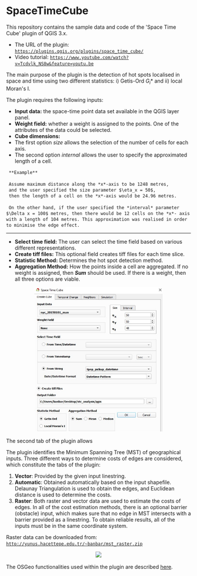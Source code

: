 # SpaceTimeCube

This repository contains the sample data and code of the 'Space Time Cube' plugin of QGIS 3.x.
* The URL of the plugin: <a href="https://plugins.qgis.org/plugins/space_time_cube/" target="_blank">`https://plugins.qgis.org/plugins/space_time_cube/`</a>
* Video tutorial: <a href="https://www.youtube.com/watch?v=Tcdvlk_NS8w&feature=youtu.be" target="_blank">`https://www.youtube.com/watch?v=Tcdvlk_NS8w&feature=youtu.be`</a>  

The main purpose of the plugin is the detection of hot spots localised in space and time using two different statistics: i) Getis-Ord $G_i*$ and ii) local Moran's I.

The plugin requires the following inputs:
* **Input data:** the space-time point data set available in the QGIS layer panel.
* **Weight field:** whether a weight is assigned to the points. One of the attributes of the data could be selected.
* **Cube dimensions:**
 * The first option *size* allows the selection of the number of cells for each axis.
 * The second option *internal* allows the user to specify the approximated length of a cell.


```
 **Example**

 Assume maximum distance along the *x*-axis to be 1248 metres,
 and the user specified the size parameter $\eta_x = 50$,
 then the length of a cell on the *x*-axis would be 24.96 metres.
 
 On the other hand, if the user specified the *interval* parameter $\Delta x = 100$ metres, then there would be 12 cells on the *x*- axis with a length of 104 metres. This approximation was realised in order to minimise the edge effect.  
 ```


 ---
* **Select time field:** The user can select the time field based on various different representations.
* **Create tiff files:** This optional field creates tiff files for each time slice.
* **Statistic Method:** Determines the hot spot detection method.
* **Aggregation Method:** How the points inside a cell are aggregated. If no weight is assigned, then ***Sum*** should be used. If there is a weight, then all three options are viable.

<p align="center">
  <img width="350" src="img/1_create_cube.jpg">
</p>

The second tab of the plugin allows

The plugin identifies the Minimum Spanning Tree (MST) of geographical inputs. Three different ways to determine costs of edges are considered, which constitute the tabs of the plugin:
1. **Vector**: Provided by the given input linestring.
2. **Automatic**: Obtained automatically based on the input shapefile. Delaunay Triangulation is used to obtain the edges, and Euclidean distance is used to determine the costs.
3. **Raster**: Both raster and vector data are used to estimate the costs of edges. In all of the cost estimation methods, there is an optional barrier (obstacle) input, which makes sure that no edge in MST intersects with a barrier provided as a linestring. To obtain reliable results, all of the inputs must be in the same coordinate system.

Raster data can be downloaded from: <a href="http://yunus.hacettepe.edu.tr/~banbar/mst_raster.zip" target="_blank">`http://yunus.hacettepe.edu.tr/~banbar/mst_raster.zip`</a>

<p align="center">
  <img width="600" src="images/flowchart.jpg">
</p>

The OSGeo functionalities used within the plugin are described [here](https://raw.githubusercontent.com/banbar/Minimum_Spanning_Tree_QGIS/431cf56ff2e6bc088d7adceac0c8923f849cfd11/img/code%20diagram_explanations.svg).
